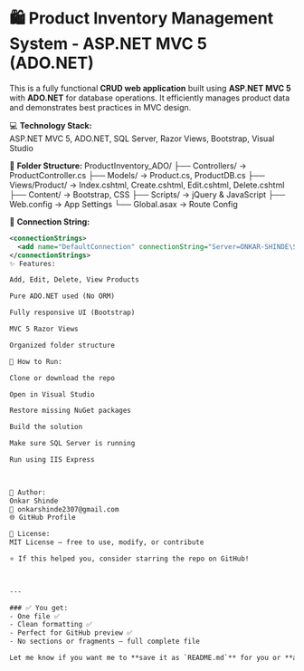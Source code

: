 # 🛍️ Product Inventory Management System - ASP.NET MVC 5 (ADO.NET)

This is a fully functional **CRUD web application** built using **ASP.NET MVC 5** with **ADO.NET** for database operations. It efficiently manages product data and demonstrates best practices in MVC design.

💻 **Technology Stack:**  
ASP.NET MVC 5, ADO.NET, SQL Server, Razor Views, Bootstrap, Visual Studio

📁 **Folder Structure:**
ProductInventory_ADO/
├── Controllers/ → ProductController.cs
├── Models/ → Product.cs, ProductDB.cs
├── Views/Product/ → Index.cshtml, Create.cshtml, Edit.cshtml, Delete.cshtml
├── Content/ → Bootstrap, CSS
├── Scripts/ → jQuery & JavaScript
├── Web.config → App Settings
└── Global.asax → Route Config
 
🔌 **Connection String:**
```xml
<connectionStrings>
  <add name="DefaultConnection" connectionString="Server=ONKAR-SHINDE\SQLEXPRESS01;Database=ProductInventoryDB;Trusted_Connection=True;" providerName="System.Data.SqlClient" />
</connectionStrings>
✨ Features:

Add, Edit, Delete, View Products

Pure ADO.NET used (No ORM)

Fully responsive UI (Bootstrap)

MVC 5 Razor Views

Organized folder structure

🚀 How to Run:

Clone or download the repo

Open in Visual Studio

Restore missing NuGet packages

Build the solution

Make sure SQL Server is running

Run using IIS Express

 

👤 Author:
Onkar Shinde
📧 onkarshinde2307@gmail.com
🌐 GitHub Profile

📄 License:
MIT License – free to use, modify, or contribute

⭐ If this helped you, consider starring the repo on GitHub!

 

---

### ✅ You get:
- One file ✅
- Clean formatting ✅
- Perfect for GitHub preview ✅
- No sections or fragments — full complete file

Let me know if you want me to **save it as `README.md`** for you or **automatically push it to GitHub**.
